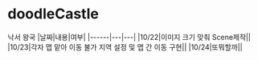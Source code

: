 # doodleCastle
낙서 왕국
|날짜|내용|여부|
|------|---|---|
|10/22|이미지 크기 맞춰 Scene제작||
|10/23|각자 맵 맡아 이동 불가 지역 설정 및 맵 간 이동 구현||
|10/24|또뭐할까||
